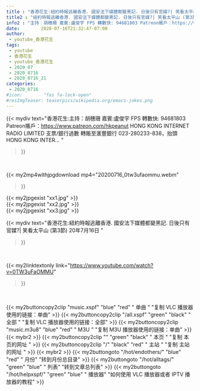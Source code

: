 ```yaml
---
title : "香港花生:紐約時報逃離香港. 國安法下媒體都變黑記. 日後只有官媒?| 笑看太平山 (第3節) 20年7月16日 "
title2 : "紐約時報逃離香港. 國安法下媒體都變黑記. 日後只有官媒?| 笑看太平山 (第3節) 20年7月16日 "
info2 : "主持：胡穗珊 嘉賓:盧俊宇 FPS 轉數快: 94681803 Patreon賬戶：https://www.patreon.com/hkpeanut HONG KONG INTERNET RADIO LIMITED 支票/銀行過數 轉賬至滙豐銀行 023-280233-838，抬頭 HONG KONG INTER... "
date:        2020-07-16T21:32:47-07:00
author:
 - youtube_香港花生
tags:
 - youtube
 - 香港花生
 - youtube_香港花生
 - 2020_07
 - 2020_0716
 - 2020_0716_21
categories:
 - 2020_0716
#icon:        "fas fa-lock-open"
#resImgTeaser: teaserpics/wikipedia.org/emacs-jokes.png
---
```


{{< mydiv text="香港花生:主持：胡穗珊 嘉賓:盧俊宇 FPS 轉數快: 94681803 Patreon賬戶：https://www.patreon.com/hkpeanut HONG KONG INTERNET RADIO LIMITED 支票/銀行過數 轉賬至滙豐銀行 023-280233-838，抬頭 HONG KONG INTER... "
>}}
<br>


{{< my2mp4withjpgdownload mp4="20200716_0tw3ufaommu.webm"
>}}

{{< my2jpgexist "xx1.jpg" >}}<br>
{{< my2jpgexist "xx2.jpg" >}}<br>
{{< my2jpgexist "xx3.jpg" >}}<br>



{{< mydiv text="香港花生:紐約時報逃離香港. 國安法下媒體都變黑記. 日後只有官媒?| 笑看太平山 (第3節) 20年7月16日 "
>}}
<br>

{{< my2linktextonly link="https://www.youtube.com/watch?v=0TW3uFaOMMU"
>}}


<br>

{{< my2buttoncopy2clip "music.xspf"        "blue"   "red"    " 单曲 "  "复制 VLC 播放器使用的链接：单曲" >}} {{< my2buttoncopy2clip "/all.xspf"         "green"  "black"  " 全部 "  "复制 VLC 播放器使用的链接：全部" >}} {{< my2buttoncopy2clip "music.m3u8"        "blue"   "red"    " M3U  "    "复制 M3U 播放器使用的链接：单曲" >}} {{< mybr2 >}} {{< my2buttoncopy2clip ""                  "green"  "black"  " 本页 "    "复制 本页的网址 " >}} {{< my2buttoncopy2clip "/"                 "black"  "red"    " 主站 "    "复制 主站的网址 " >}} {{< mybr2 >}} {{< my2buttongoto      "/hot/endothers/"   "blue"   "red"    " 月份"   "转到月份总目录" >}} {{< my2buttongoto      "/hot/alltags/"     "green"  "blue"   " 列表"   "转到文章总列表" >}} {{< my2buttongoto      "/hot/helpxspf/"    "green"  "blue"   " 播放器" "如何使用 VLC 播放器或者 IPTV 播放器的教程" >}} 
